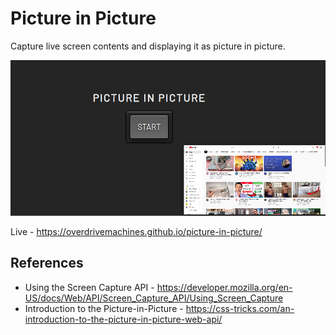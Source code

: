 # Picture in Picture
Capture live screen contents and displaying it as picture in picture.

![Preview](preview.png)

Live - https://overdrivemachines.github.io/picture-in-picture/


## References
- Using the Screen Capture API - https://developer.mozilla.org/en-US/docs/Web/API/Screen_Capture_API/Using_Screen_Capture
- Introduction to the Picture-in-Picture - https://css-tricks.com/an-introduction-to-the-picture-in-picture-web-api/
